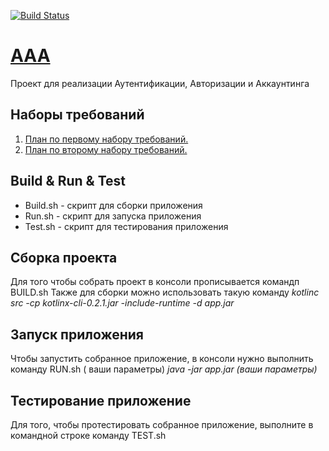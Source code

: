 [![Build Status](https://travis-ci.org/peryza/AAA.svg?branch=master)](https://travis-ci.org/github/peryza/AAA)
# [AAA](https://github.com/peryza/AAA.git)
Проект для реализации Аутентификации, Авторизации и Аккаунтинга

## Наборы требований 
1. [План по первому набору требований.](ROADMAP1.md)
2. [План по второму набору требований.](ROADMAP2.md)

## Build & Run & Test
+ Build.sh - скрипт для сборки приложения 
+ Run.sh - скрипт для запуска приложения
+ Test.sh - скрипт для тестирования приложения

## Сборка проекта
Для того чтобы собрать проект в консоли прописывается командп BUILD.sh
Также для сборки можно использовать такую команду 
*kotlinc src -cp kotlinx-cli-0.2.1.jar -include-runtime -d app.jar*

## Запуск приложения 
Чтобы запустить собранное приложение, в консоли нужно выполнить команду RUN.sh ( ваши параметры)
*java -jar app.jar (ваши параметры)*

## Тестирование приложение
Для того, чтобы протестировать собранное приложение, выполните в командной строке команду TEST.sh
